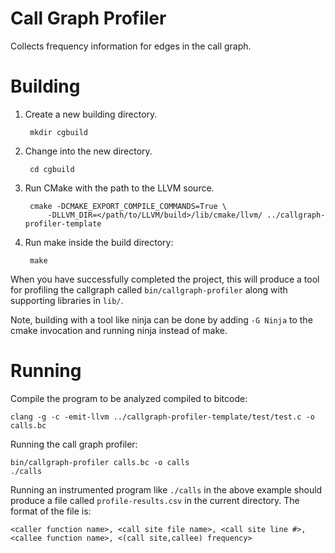 # Call Graph Profiler

Collects frequency information for edges in the call graph.


# Building

1. Create a new building directory.

        mkdir cgbuild

2. Change into the new directory.

        cd cgbuild

3. Run CMake with the path to the LLVM source.

        cmake -DCMAKE_EXPORT_COMPILE_COMMANDS=True \
            -DLLVM_DIR=</path/to/LLVM/build>/lib/cmake/llvm/ ../callgraph-profiler-template

4. Run make inside the build directory:

        make

When you have successfully completed the project, this will produce a tool
for profiling the callgraph called `bin/callgraph-profiler` along with
supporting libraries in `lib/`.

Note, building with a tool like ninja can be done by adding `-G Ninja` to
the cmake invocation and running ninja instead of make.

# Running

Compile the program to be analyzed compiled to bitcode:

    clang -g -c -emit-llvm ../callgraph-profiler-template/test/test.c -o calls.bc

Running the call graph profiler:

    bin/callgraph-profiler calls.bc -o calls
    ./calls

Running an instrumented program like `./calls` in the above example should produce a file called
`profile-results.csv` in the current directory. The format of the file is:

    <caller function name>, <call site file name>, <call site line #>, <callee function name>, <(call site,callee) frequency>

